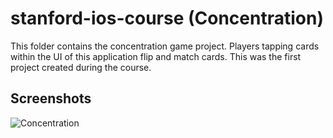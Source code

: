 # stanford-ios-course (Concentration)

This folder contains the concentration game project. Players tapping cards within the UI of this application flip and match cards. This was the first project created during the course.

## Screenshots

![Concentration](/screenshots/screenshot.png?raw=true "Concentration")
